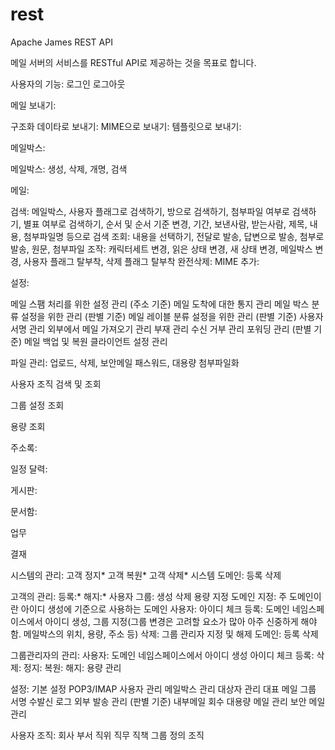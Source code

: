 # rest

Apache James REST API

메일 서버의 서비스를 RESTful API로 제공하는 것을 목표로 합니다.

사용자의 기능:
 로그인
 로그아웃

 메일 보내기:

  구조화 데이타로 보내기:
  MIME으로 보내기:
  템플릿으로 보내기:

 메일박스:

  메일박스: 생성, 삭제, 개명, 검색

 메일:

  검색: 메일박스, 사용자 플래그로 검색하기, 방으로 검색하기, 첨부파일 여부로 검색하기, 별표 여부로 검색하기, 순서 및 순서 기준 변경, 기간, 보낸사람, 받는사람, 제목, 내용, 첨부파일명 등으로 검색
  조회: 내용을 선택하기, 전달로 발송, 답변으로 발송, 첨부로 발송, 원문, 첨부파일
  조작: 캐릭터세트 변경, 읽은 상태 변경, 새 상태 변경, 메일박스 변경, 사용자 플래그 탈부착, 삭제 플래그 탈부착
  완전삭제:
  MIME 추가:

 설정:

  메일 스팸 처리를 위한 설정 관리 (주소 기준)
  메일 도착에 대한 통지 관리
  메일 박스 분류 설정을 위한 관리 (판별 기준)
  메일 레이블 분류 설정을 위한 관리 (판별 기준)
  사용자 서명 관리
  외부에서 메일 가져오기 관리
  부재 관리
  수신 거부 관리
  포워딩 관리 (판별 기준)
  메일 백업 및 복원
  클라이언트 설정 관리

 파일 관리: 업로드, 삭제, 보안메일 패스워드, 대용량 첨부파일화

 사용자 조직 검색 및 조회

 그룹 설정 조회

 용량 조회

 주소록:

 일정 달력:

 게시판:

 문서함:

 업무

 결재

시스템의 관리:
 고객 정지*
 고객 복원*
 고객 삭제*
 시스템 도메인:
  등록
  삭제

고객의 관리:
 등록:*
 해지:*
 사용자 그룹:
  생성
  삭제
  용량 지정
  도메인 지정: 주 도메인이란 아이디 생성에 기준으로 사용하는 도메인
 사용자:
  아이디 체크
  등록: 도메인 네임스페이스에서 아이디 생성, 그룹 지정(그룹 변경은 고려할 요소가 많아 아주 신중하게 해야함. 메일박스의 위치, 용량, 주소 등)
  삭제:
  그룹 관리자 지정 및 해제
 도메인:
  등록
  삭제

그룹관리자의 관리:
 사용자: 도메인 네임스페이스에서 아이디 생성
  아이디 체크
  등록:
  삭제:
  정지:
  복원:
  해지:
  용량 관리

 설정:
  기본 설정
  POP3/IMAP 사용자 관리
  메일박스 관리 대상자 관리
  대표 메일
  그룹 서명
  수발신 로그
  외부 발송 관리 (판별 기준)
  내부메일 회수
  대용량 메일 관리
  보안 메일 관리

 사용자 조직:
  회사
  부서
  직위
  직무
  직책
  그룹 정의 조직


